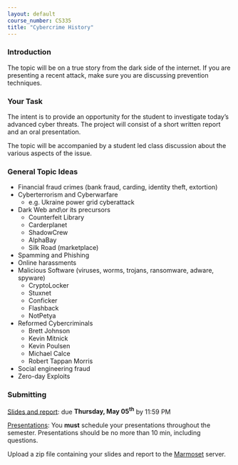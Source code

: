 ```yaml
---
layout: default
course_number: CS335
title: "Cybercrime History"
---
```


### Introduction

The topic will be on a true story from the dark side of the internet. If you are presenting a recent attack, make sure you are discussing prevention techniques.  

### Your Task

The intent is to provide an opportunity for the student to investigate today’s advanced cyber threats. The project will consist of a short written report and an oral presentation.

The topic will be accompanied by a student led class discussion about the various aspects of the issue.

### General Topic Ideas

-	Financial fraud crimes (bank fraud, carding, identity theft, extortion)
- Cyberterrorism and Cyberwarfare
  - e.g. Ukraine power grid cyberattack
- Dark Web and\or its precursors
  - Counterfeit Library
  - Carderplanet
  - ShadowCrew  
  - AlphaBay
  - Silk Road (marketplace)
- Spamming and Phishing
- Online harassments
- Malicious Software (viruses, worms, trojans, ransomware, adware, spyware)
  - CryptoLocker
  - Stuxnet
  - Conficker
  - Flashback
  - NotPetya
- Reformed Cybercriminals
   - Brett Johnson
   - Kevin Mitnick
   - Kevin Poulsen
   - Michael Calce
   - Robert Tappan Morris
- Social engineering fraud
- Zero-day Exploits

### Submitting
<u>Slides and report</u>: due **Thursday, May 05<sup>th</sup>** by 11:59 PM

<u>Presentations</u>: You **must** schedule your presentations throughout the semester. Presentations should be no more than 10 min, including questions.

Upload a zip file containing your slides and report to the [Marmoset](https://cs.ycp.edu/marmoset/) server.
